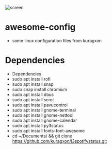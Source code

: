 ![screen](https://cdn1.imggmi.com/uploads/2018/9/30/c39e757a5bc0d53ba4a7bcad51f2ed22-full.png)

# awesome-config
- some linux configuration files from kuragxon

# Dependencies
- Dependencies
- sudo apt install rofi
- sudo apt install snap
- sudo snap install chromium
- sudo apt install dbus
- sudo apt install scrot
- sudo apt install pavucontrol
- sudo apt install gnome-terminal
- sudo apt install gnome-nettool
- sudo apt install gnome-calendar
- sudo apt install py3status
- sudo apt install fonts-font-awesome
- cd ~/Documents/ && git clone https://github.com/kuragxon/i3spotifystatus.git


